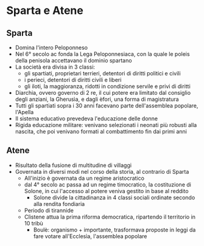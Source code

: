 # Sparta e Atene

## Sparta

- Domina l'intero Peloponneso
- Nel 6° secolo ac fonda la Lega Peloponnesiaca, con la quale le poleis della penisola accettavano il dominio spartano
- La società era divisa in 3 classi:
	- gli spartiati, proprietari terrieri, detentori di diritti politici e civili
	- i perieci, detentori di diritti civili e liberi
	- gli iloti, la maggioranza, ridotti in condizione servile e privi di diritti
- Diarchia, ovvero governo di 2 re, il cui potere era limitato dal consiglio degli anziani, la Gherusìa, e dagli èfori, una forma di magistratura
- Tutti gli spartiati sopra i 30 anni facevano parte dell'assemblea popolare, l'Apella
- Il sistema educativo prevedeva l'educazione delle donne
- Rigida educazione militare: venivano selezionati i neonati più robusti alla nascita, che poi venivano formati al combattimento fin dai primi anni

## Atene

- Risultato della fusione di multitudine di villaggi
- Governata in diversi modi nel corso della storia, al contrario di Sparta
	- All'inizio è governata da un regime aristocratico
	- dal 4° secolo ac passa ad un regime timocratico, la costituzione di Solone, in cui l'accesso al potere veniva gestito in base al reddito
		- Solone divide la cittadinanza in 4 classi sociali ordinate secondo alla rendita fondiaria
	- Periodo di tirannide
	- Clìstene attua la prima riforma democratica, ripartendo il territorio in 10 tribù
		- Boulè: organismo + importante, trasformava proposte in leggi da fare votare all'Ecclesìa, l'assemblea popolare